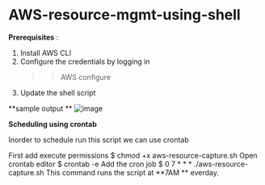 # AWS-resource-mgmt-using-shell

**Prerequisites** :
1. Install AWS CLI
2. Configure the credentials by logging in
   >> AWS configure
3. Update the shell script
   
**sample output **
![image](https://github.com/UdayaGiri-123/AWS-resource-mgmt-using-shell/assets/61447513/3ff14683-7036-491d-bc1d-d3723f959a0c)

**Scheduling using crontab**

Inorder to schedule run this script we can use crontab 

First add execute permissions
$ chmod +x aws-resource-capture.sh
Open crontab editor
$ crontab -e
Add the cron job
$ 0 7 * * * ./aws-resource-capture.sh
This command runs the script at **7AM ** everday. 
